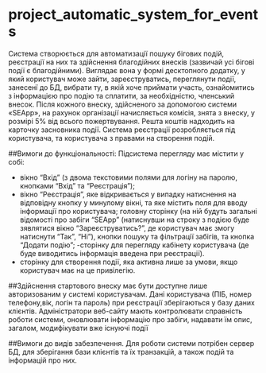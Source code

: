 # project_automatic_system_for_events

Система створюється для автоматизації пошуку бігових подій, реєстрації на них та здійснення благодійних внесків (зазвичай усі бігові події є благодійними). Виглядає вона у формі десктопного додатку, у який користувач може зайти, зареєструватись, переглянути події, занесенї до БД, вибрати ту, в якій хоче приймати участь, ознайомитись з інформацією про подію та сплатити, за необхідністю, членський внесок. Після кожного внеску, здійсненого за допомогою системи «SEApp», на рахунок організації начисляється комісія, знята з внеску, у розмірі 5% від всього пожертвування. Решта коштів надходить на карточку засновника події. Система реєстрації розробляється під користувача, та користувача з правами на створення подій.

##Вимоги до функціональності:
Підсистема перегляду має містити у собі:
- вікно “Вхід” (з двома текстовими полями для логіну на паролю, кнопками “Вхід” та “Реєстрація”);
- вікно “Реєстрація”, яке відкривається у випадку натиснення на відповідну кнопку у минулому вікні, та яке містить поля для вводу інформації про користувача;
головну сторінку (на ній будуть загальні відомості про забіги “SEApp” (натиснувши на строку з подією буде зявлятися вікно  “Зареєструватись?”, де користувач має змогу натиснути “Так”, “Ні”), кнопки пошуку та фільтрації забігів, та кнопка “Додати подію”;
-сторінку для перегляду кабінету користувача (де буде виводитись інформація введена при реєстрації).
- сторінку для створення події, яка активна лише за умови, якщо користувач має на це привілегію.

##Здійснення стартового внеску має бути доступне лише авторизованим у системі
користувачам. Дані користувача (ПІБ, номер телефону,вік, логін та пароль) при реєстрації зберігаються у базу даних клієнтів.
Адміністратори веб-сайту мають контролювати справність роботи системи,
оновлювати інформацію про забіги, надавати їм опис, загалом,
модифікувати вже існуючі події

##Вимоги до видів забезпечення.
Для роботи системи потрібен сервер БД, для зберігання бази клієнтів
та їх транзакцій, а також подій та інформацій про них.

